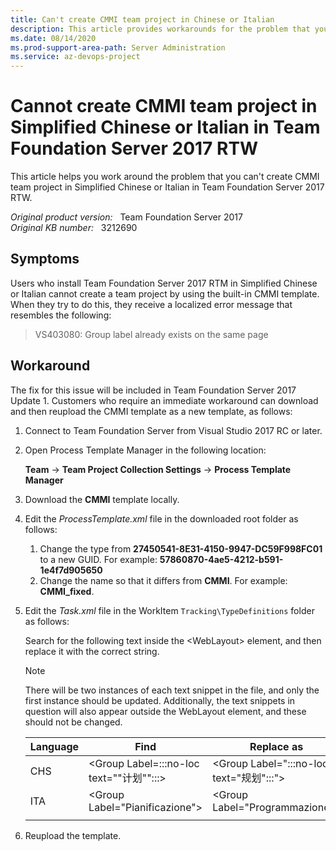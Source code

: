 ```yaml
---
title: Can't create CMMI team project in Chinese or Italian
description: This article provides workarounds for the problem that you can't create CMMI team project in Simplified Chinese or Italian in Team Foundation Server 2017 RTW.
ms.date: 08/14/2020
ms.prod-support-area-path: Server Administration
ms.service: az-devops-project
---
```

# Cannot create CMMI team project in Simplified Chinese or Italian in Team Foundation Server 2017 RTW

This article helps you work around the problem that you can't create CMMI team project in Simplified Chinese or Italian in Team Foundation Server 2017 RTW.

_Original product version:_ &nbsp; Team Foundation Server 2017  
_Original KB number:_ &nbsp; 3212690

## Symptoms

Users who install Team Foundation Server 2017 RTM in Simplified Chinese or Italian cannot create a team project by using the built-in CMMI template. When they try to do this, they receive a localized error message that resembles the following:

> VS403080: Group label already exists on the same page

## Workaround

The fix for this issue will be included in Team Foundation Server 2017 Update 1. Customers who require an immediate workaround can download and then reupload the CMMI template as a new template, as follows:

1. Connect to Team Foundation Server from Visual Studio 2017 RC or later.
2. Open Process Template Manager in the following location:

    **Team** -> **Team Project Collection Settings** -> **Process Template Manager**  

3. Download the **CMMI** template locally.
4. Edit the *ProcessTemplate.xml* file in the downloaded root folder as follows:
      1. Change the type from **27450541-8E31-4150-9947-DC59F998FC01** to a new GUID. For example: **57860870-4ae5-4212-b591-1e4f7d905650**  
      2. Change the name so that it differs from **CMMI**. For example: **CMMI_fixed**.
5. Edit the *Task.xml* file in the WorkItem `Tracking\TypeDefinitions` folder as follows:

    Search for the following text inside the \<WebLayout> element, and then replace it with the correct string.

    > [!NOTE]
    > There will be two instances of each text snippet in the file, and only the first instance should be updated. Additionally, the text snippets in question will also appear outside the WebLayout element, and these should not be changed.

    | Language| Find| Replace as |
    |---|---|---|
    |CHS|\<Group Label=:::no-loc text="\"计划\"":::>|\<Group Label=":::no-loc text="规划":::">|
    |ITA|\<Group Label="Pianificazione">|\<Group Label="Programmazione">|
    ||||

6. Reupload the template.
